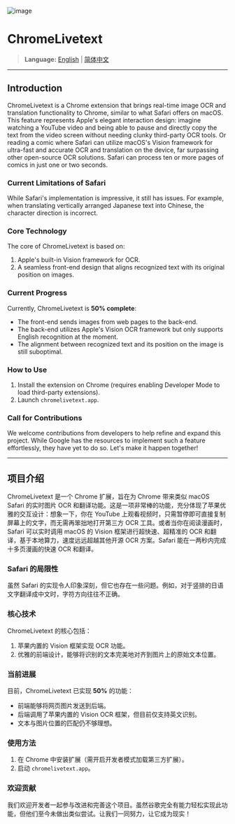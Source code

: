 ![image](https://github.com/user-attachments/assets/0c08e94e-138b-4e99-94c4-8804e089ee12)
# ChromeLivetext

> **Language:** [English](#) | [简体中文](#)

---

## Introduction

ChromeLivetext is a Chrome extension that brings real-time image OCR and translation functionality to Chrome, similar to what Safari offers on macOS. This feature represents Apple's elegant interaction design: imagine watching a YouTube video and being able to pause and directly copy the text from the video screen without needing clunky third-party OCR tools. Or reading a comic where Safari can utilize macOS's Vision framework for ultra-fast and accurate OCR and translation on the device, far surpassing other open-source OCR solutions. Safari can process ten or more pages of comics in just one or two seconds.

### Current Limitations of Safari
While Safari's implementation is impressive, it still has issues. For example, when translating vertically arranged Japanese text into Chinese, the character direction is incorrect.

### Core Technology
The core of ChromeLivetext is based on:
1. Apple's built-in Vision framework for OCR.
2. A seamless front-end design that aligns recognized text with its original position on images.

### Current Progress
Currently, ChromeLivetext is **50% complete**:
- The front-end sends images from web pages to the back-end.
- The back-end utilizes Apple's Vision OCR framework but only supports English recognition at the moment.
- The alignment between recognized text and its position on the image is still suboptimal.

### How to Use
1. Install the extension on Chrome (requires enabling Developer Mode to load third-party extensions).
2. Launch `chromelivetext.app`.

### Call for Contributions
We welcome contributions from developers to help refine and expand this project. While Google has the resources to implement such a feature effortlessly, they have yet to do so. Let's make it happen together!

---

## 项目介绍

ChromeLivetext 是一个 Chrome 扩展，旨在为 Chrome 带来类似 macOS Safari 的实时图片 OCR 和翻译功能。这是一项非常棒的功能，充分体现了苹果优雅的交互设计：想象一下，你在 YouTube 上观看视频时，只需暂停即可直接复制屏幕上的文字，而无需再笨拙地打开第三方 OCR 工具。或者当你在阅读漫画时，Safari 可以实时调用 macOS 的 Vision 框架进行超快速、超精准的 OCR 和翻译，基于本地算力，速度远远超越其他开源 OCR 方案。Safari 能在一两秒内完成十多页漫画的快速 OCR 和翻译。

### Safari 的局限性
虽然 Safari 的实现令人印象深刻，但它也存在一些问题。例如，对于竖排的日语文字翻译成中文时，字符方向往往不正确。

### 核心技术
ChromeLivetext 的核心包括：
1. 苹果内置的 Vision 框架实现 OCR 功能。
2. 优雅的前端设计，能够将识别的文本完美地对齐到图片上的原始文本位置。

### 当前进展
目前，ChromeLivetext 已实现 **50%** 的功能：
- 前端能够将网页图片发送到后端。
- 后端调用了苹果内置的 Vision OCR 框架，但目前仅支持英文识别。
- 文本与图片位置的匹配仍不够理想。

### 使用方法
1. 在 Chrome 中安装扩展（需开启开发者模式加载第三方扩展）。
2. 启动 `chromelivetext.app`。

### 欢迎贡献
我们欢迎开发者一起参与改进和完善这个项目。虽然谷歌完全有能力轻松实现此功能，但他们至今未做出类似尝试。让我们一同努力，让它成为现实！
